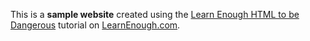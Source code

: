 This is a **sample website** created using the [Learn Enough HTML to be Dangerous](https://www.learnenough.com/course/learn_enough_html/html/html_intro/project_start) tutorial on [LearnEnough.com](https://www.learenough.com).